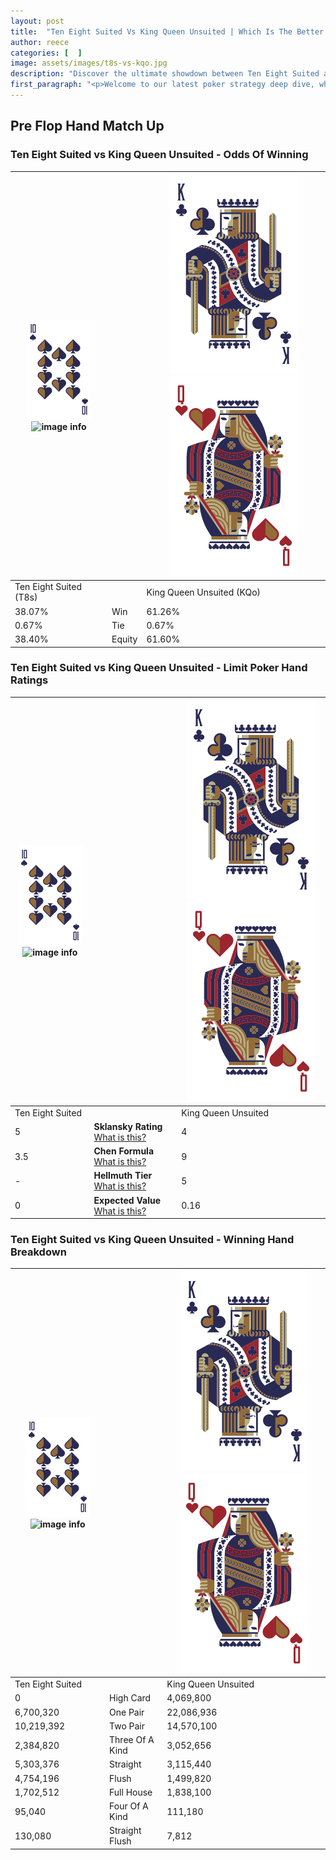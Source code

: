 ```yaml
---
layout: post
title:  "Ten Eight Suited Vs King Queen Unsuited | Which Is The Better Hand In Poker? A Complete Guide"
author: reece
categories: [  ]
image: assets/images/t8s-vs-kqo.jpg
description: "Discover the ultimate showdown between Ten Eight Suited and King Queen Unsuited in poker! Uncover the odds, strategies, and scenarios where one hand triumphs over the other. Get ready to up your poker game with this thrilling analysis."
first_paragraph: "<p>Welcome to our latest poker strategy deep dive, where we're pitting two distinct hands against each other in a high-stakes showdown: Ten Eight Suited vs King Queen Unsuited.</p><p>In the dynamic world of poker, every decision counts, and knowing which hand holds the upper hand is key to your success at the table.</p><p>In this article, we'll dissect these two hands, explore the scenarios where one dominates the other, and equip you with the knowledge to make strategic choices that can tip the odds in your favor.</p><p>Get ready to unravel the intriguing dynamics of these poker hands and elevate your game to new heights.</p>"
---
```




[comment]: # (sp0)

## Pre Flop Hand Match Up

<div class="table hand-ratings" markdown="1"> 



### Ten Eight Suited vs King Queen Unsuited - Odds Of Winning


    
| ![image info](assets/images/hand1/T.png) ![image info](assets/images/hand1/8s.png) |  | ![image info](assets/images/hand2/K.png) ![image info](assets/images/hand2/Qo.png) |
| -------- | -------- | -------- |
| Ten Eight Suited (T8s) |  | King Queen Unsuited (KQo) |
| 38.07% | Win | 61.26% |
| 0.67% | Tie | 0.67% |
| 38.40% | Equity | 61.60% |




[comment]: # (sp1)



### Ten Eight Suited vs King Queen Unsuited - Limit Poker Hand Ratings


    
| ![image info](assets/images/hand1/T.png) ![image info](assets/images/hand1/8s.png) |  | ![image info](assets/images/hand2/K.png) ![image info](assets/images/hand2/Qo.png) |
| -------- | -------- | -------- |
| Ten Eight Suited |  | King Queen Unsuited |
| 5 | **Sklansky Rating** [What is this?](/sklansky-rating-explained) | 4 |
| 3.5 | **Chen Formula** [What is this?](/chen-formula-explained) | 9 |
| - | **Hellmuth Tier** [What is this?](/Hellmuth-tier-explained) | 5 |
| 0 | **Expected Value** [What is this?](/expected-value-explained) | 0.16 |




[comment]: # (sp2)



### Ten Eight Suited vs King Queen Unsuited - Winning Hand Breakdown


    
| ![image info](assets/images/hand1/T.png) ![image info](assets/images/hand1/8s.png) |  | ![image info](assets/images/hand2/K.png) ![image info](assets/images/hand2/Qo.png) |
| -------- | -------- | -------- |
| Ten Eight Suited |  | King Queen Unsuited |
| 0 | High Card | 4,069,800 |
| 6,700,320 | One Pair | 22,086,936 |
| 10,219,392 | Two Pair | 14,570,100 |
| 2,384,820 | Three Of A Kind | 3,052,656 |
| 5,303,376 | Straight | 3,115,440 |
| 4,754,196 | Flush | 1,499,820 |
| 1,702,512 | Full House | 1,838,100 |
| 95,040 | Four Of A Kind | 111,180 |
| 130,080 | Straight Flush | 7,812 |




[comment]: # (sp3)



</div>

[comment]: # (sp4)



[comment]: # (sp5)

